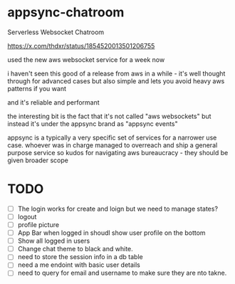 # appsync-chatroom

Serverless Websocket Chatroom

https://x.com/thdxr/status/1854520013501206755

used the new aws websocket service for a week now

i haven't seen this good of a release from aws in a while - it's well thought through for advanced cases but also simple and lets you avoid heavy aws patterns if you want

and it's reliable and performant

the interesting bit is the fact that it's not called "aws websockets" but instead it's under the appsync brand as "appsync events"

appsync is a typically a very specific set of services for a narrower use case. whoever was in charge managed to overreach and ship a general purpose service so kudos for navigating aws bureaucracy - they should be given broader scope

# TODO

- [ ] The login works for create and loign but we need to manage states?
- [ ] logout
- [ ] profile picture
- [ ] App Bar when logged in shoudl show user profile on the bottom
- [ ] Show all logged in users
- [ ] Change chat theme to black and white.
- [ ] need to store the session info in a db table
- [ ] need a me endoint with basic user details
- [ ] need to query for email and username to make sure they are nto takne. 